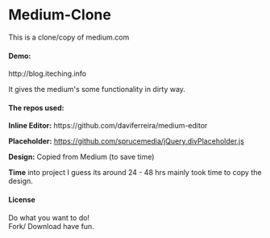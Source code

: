 <h1>Medium-Clone</h1>

This is a clone/copy of medium.com

<h4>Demo:</h4> http://blog.iteching.info

It gives the medium's some functionality in dirty way.

<h4>The repos used:</h4>
<b>Inline Editor:</b> https://github.com/daviferreira/medium-editor

<b>Placeholder:</b> https://github.com/sprucemedia/jQuery.divPlaceholder.js

<b>Design:</b> Copied from Medium (to save time)


<b>Time</b> into project I guess its around 24 - 48 hrs mainly took time to copy the design.


<h4>License</h4>

Do what you want to do!<br>
Fork/ Download have fun.
